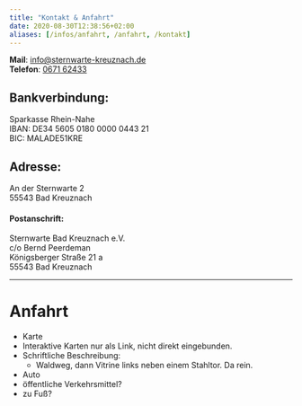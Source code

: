 ```yaml
---
title: "Kontakt & Anfahrt"
date: 2020-08-30T12:38:56+02:00
aliases: [/infos/anfahrt, /anfahrt, /kontakt]
---
```


**Mail**: [info@sternwarte-kreuznach.de](mailto:info@sternwarte-kreuznach.de "info@sternwarte-kreuznach.de")  
**Telefon**: [0671 62433](tel:+4967162433)

## Bankverbindung:

Sparkasse Rhein-Nahe  
IBAN: DE34 5605 0180 0000 0443 21  
BIC: MALADE51KRE

## Adresse:

An der Sternwarte 2  
55543 Bad Kreuznach

#### Postanschrift:

Sternwarte Bad Kreuznach e.V.  
c/o Bernd Peerdeman  
Königsberger Straße 21 a  
55543 Bad Kreuznach

---

# Anfahrt

- Karte
- Interaktive Karten nur als Link, nicht direkt eingebunden.
- Schriftliche Beschreibung:
  - Waldweg, dann Vitrine links neben einem Stahltor. Da rein.
- Auto
- öffentliche Verkehrsmittel?
- zu Fuß?
